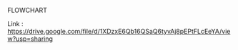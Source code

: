 FLOWCHART

Link : https://drive.google.com/file/d/1XDzxE6Qb16QSaQ6tyvAj8pEPtFLcEeYA/view?usp=sharing

